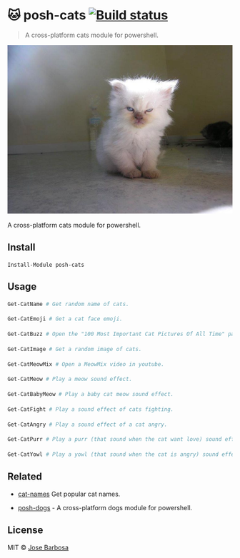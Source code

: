# 🐱 posh-cats [![Build status](https://ci.appveyor.com/api/projects/status/gx6o0vblpiwepn5s/branch/master?svg=true)](https://ci.appveyor.com/project/kidchenko/posh-cats/branch/master)

> A cross-platform cats module for powershell.

![](posh-cats.jpg)


A cross-platform cats module for powershell.

## Install

```
Install-Module posh-cats
```

## Usage

```powershell
Get-CatName # Get random name of cats.

Get-CatEmoji # Get a cat face emoji.

Get-CatBuzz # Open the "100 Most Important Cat Pictures Of All Time" page on BuzzFeed.

Get-CatImage # Get a random image of cats.

Get-CatMeowMix # Open a MeowMix video in youtube.

Get-CatMeow # Play a meow sound effect.

Get-CatBabyMeow # Play a baby cat meow sound effect.

Get-CatFight # Play a sound effect of cats fighting.

Get-CatAngry # Play a sound effect of a cat angry.

Get-CatPurr # Play a purr (that sound when the cat want love) sound effect.

Get-CatYowl # Play a yowl (that sound when the cat is angry) sound effect.

```

## Related

- [cat-names](https://github.com/sindresorhus/cat-names) Get popular cat names.

- [posh-dogs](https://github.com/kidchenko/posh-dogs) - A cross-platform dogs module for powershell.

## License

MIT © [Jose Barbosa](http://kidchenko.com/)